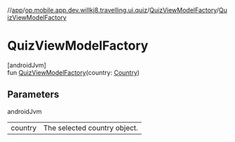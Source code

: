 //[app](../../../index.md)/[op.mobile.app.dev.willkj8.travelling.ui.quiz](../index.md)/[QuizViewModelFactory](index.md)/[QuizViewModelFactory](-quiz-view-model-factory.md)

# QuizViewModelFactory

[androidJvm]\
fun [QuizViewModelFactory](-quiz-view-model-factory.md)(country: [Country](../../op.mobile.app.dev.willkj8.travelling.model/-country/index.md))

## Parameters

androidJvm

| | |
|---|---|
| country | The selected country object. |
